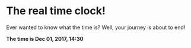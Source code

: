 # The real time clock!

Ever wanted to know what the time is? Well, your journey is about to end!

**The time is Dec 01, 2017, 14:30**